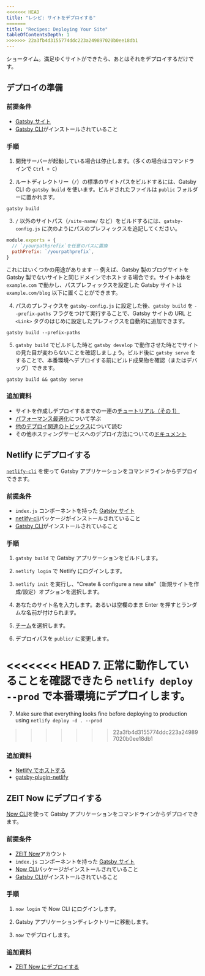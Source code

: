 ```yaml
---
<<<<<<< HEAD
title: "レシピ: サイトをデプロイする"
=======
title: "Recipes: Deploying Your Site"
tableOfContentsDepth: 1
>>>>>>> 22a3fb4d3155774ddc223a249897020b0ee18db1
---
```


ショータイム。満足ゆくサイトができたら、あとはそれをデプロイするだけです。

## デプロイの準備

### 前提条件

- [Gatsby サイト](/docs/quick-start)
- [Gatsby CLI](/docs/gatsby-cli)がインストールされていること

### 手順

1. 開発サーバーが起動している場合は停止します。（多くの場合はコマンドラインで `Ctrl + C`）

2. ルートディレクトリー（`/`）の標準のサイトパスをビルドするには、Gatsby CLI の `gatsby build` を使います。ビルドされたファイルは `public` フォルダーに置かれます。

```shell
gatsby build
```

3. `/` 以外のサイトパス（`/site-name/` など）をビルドするには、`gatsby-config.js` に次のようにパスのプレフィックスを追記してください。

```js:title=gatsby-config.js
module.exports = {
  // `/yourpathprefix`を任意のパスに置換
  pathPrefix: `/yourpathprefix`,
}
```

これにはいくつかの用途があります -- 例えば、Gatsby 製のブログサイトを Gatsby 製でないサイトと同じドメインでホストする場合です。サイト本体を `example.com` で動かし、パスプレフィックスを設定した Gatsby サイトは `example.com/blog` 以下に置くことができます。

4. パスのプレフィクスを `gatsby-config.js` に設定した後、`gatsby build` を `--prefix-paths` フラグをつけて実行することで、Gatsby サイトの URL と `<Link>` タグのはじめに設定したプレフィクスを自動的に追加できます。

```shell
gatsby build --prefix-paths
```

5. `gatsby build` でビルドした時と `gatsby develop` で動作させた時とでサイトの見た目が変わらないことを確認しましょう。ビルド後に `gatsby serve` をすることで、本番環境へデプロイする前にビルド成果物を確認（またはデバッグ）できます。

```shell
gatsby build && gatsby serve
```

### 追加資料

- サイトを作成しデプロイするまでの一連の[チュートリアル（その 1）](/tutorial/part-one/#deploying-a-gatsby-site)
- [パフォーマンス最適化](/docs/performance/)について学ぶ
- [他のデプロイ関連のトピックス](/docs/preparing-for-deployment/)について読む
- その他ホスティングサービスへのデプロイ方法についての[ドキュメント](/docs/deploying-and-hosting/)

## Netlify にデプロイする

[`netlify-cli`](https://www.netlify.com/docs/cli/) を使って Gatsby アプリケーションをコマンドラインからデプロイできます。

### 前提条件

- `index.js` コンポーネントを持った [Gatsby サイト](/docs/quick-start)
- [netlify-cli](https://www.npmjs.com/package/netlify-cli)パッケージがインストールされていること
- [Gatsby CLI](/docs/gatsby-cli)がインストールされていること

### 手順

1. `gatsby build` で Gatsby アプリケーションをビルドします。

2. `netlify login` で Netlify にログインします。

3. `netlify init` を実行し、"Create & configure a new site"（新規サイトを作成/設定）オプションを選択します。

4. あなたのサイト名を入力します。あるいは空欄のまま Enter を押すとランダムな名前が付けられます。

5. [チーム](https://www.netlify.com/docs/teams/)を選択します。

6. デプロイパスを `public/` に変更します。

<<<<<<< HEAD
7. 正常に動作していることを確認できたら `netlify deploy --prod` で本番環境にデプロイします。
=======
7. Make sure that everything looks fine before deploying to production using `netlify deploy -d . --prod`
>>>>>>> 22a3fb4d3155774ddc223a249897020b0ee18db1

### 追加資料

- [Netlify でホストする](/docs/hosting-on-netlify)
- [gatsby-plugin-netlify](/packages/gatsby-plugin-netlify)

## ZEIT Now にデプロイする

[Now CLI](https://zeit.co/download)を使って Gatsby アプリケーションをコマンドラインからデプロイできます。

### 前提条件

- [ZEIT Now](https://zeit.co/signup)アカウント
- `index.js` コンポーネントを持った [Gatsby サイト](/docs/quick-start)
- [Now CLI](https://zeit.co/download)パッケージがインストールされていること
- [Gatsby CLI](/docs/gatsby-cli)がインストールされていること

### 手順

1. `now login` で Now CLI にログインします。

2. Gatsby アプリケーションディレクトリーに移動します。

3. `now` でデプロイします。

### 追加資料

- [ZEIT Now にデプロイする](/docs/deploying-to-zeit-now/)
